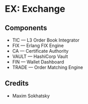 EX: Exchange
============

Components
----------

* TIC — L3 Order Book Integrator
* FIX — Erlang FIX Engine
* CA — Certificate Authority
* VAULT — HashiCorp Vault
* FIN — Wallet Dashboard
* TRADE — Order Matching Engine

Credits
-------

* Maxim Sokhatsky

